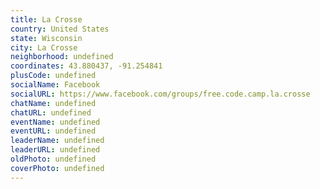 ```yaml
---
title: La Crosse
country: United States
state: Wisconsin
city: La Crosse
neighborhood: undefined
coordinates: 43.880437, -91.254841
plusCode: undefined
socialName: Facebook
socialURL: https://www.facebook.com/groups/free.code.camp.la.crosse
chatName: undefined
chatURL: undefined
eventName: undefined
eventURL: undefined
leaderName: undefined
leaderURL: undefined
oldPhoto: undefined
coverPhoto: undefined
---
```

